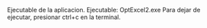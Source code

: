 Ejecutable de la aplicacion. 
Ejecutable: OptExcel2.exe
Para dejar de ejecutar, presionar ctrl+c en la terminal.
